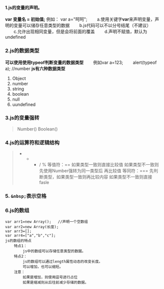 #### 1.js的变量的声明。

**var 变量名 = 初始值;**
例如： var a="呵呵";
　　a.使用关键字**var**来声明变量，声明的变量可以储存任意类型的数据
　　b.js代码可以不以分号结尾（不建议）
　　c.允许出现相同变量，但是会将前面的覆盖
　　d.声明不赋值，默认为undefined

### 2.js的数据类型
**可以使用使用typeof判断变量的数据类型**
　　例如var a=123;
　　alert(typeof a); //number
**js有六种数据类型**
1. Object
2. number
3. string
4. boolean
5. null
6. uundefined

### 3.js的变量强转
> 	Number()
	Boolean()
	
### 4.js的运算符和逻辑结构
> 	+ - * / %
	等值符：==
		如果类型一致则直接比较值
		如果类型不一致则先使用Number强转为同一类型后
		再比较值
	等同符：===
		先判断类型，如果类型一致则再比较内容
		如果类型不一致则直接fasle
		
### 5. `&nbsp;`表示空格

### 6.js的数组
	var arr1=new Array();	//声明一个空数组
	var arr2=new Array(长度);
	var arr3=[];
	var arr4=["a","b","c"];
	js的数组的特点
		特点1：
			js中的数组可以存储任意类型的数据。
		特点2：
			js的数组可以通过length属性动态的改变长度。
			可以增加，也可以缩短。
		注意：
			如果是增加，则使用逗号进行占位
			如果是缩减则从后往前减少存储的数据。
